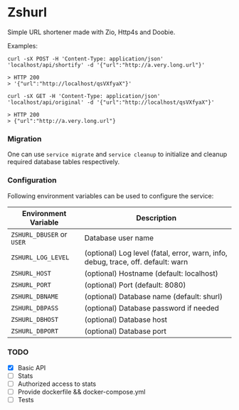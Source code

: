 # Zshurl

Simple URL shortener made with Zio, Http4s and Doobie.

Examples:

```
curl -sX POST -H 'Content-Type: application/json' 'localhost/api/shortify' -d '{"url":"http://a.very.long.url"}'

> HTTP 200
> '{"url":"http://localhost/qsVXfyaX"}'
```

```
curl -sX GET -H 'Content-Type: application/json' 'localhost/api/original' -d '{"url":"http://localhost/qsVXfyaX"}'

> HTTP 200
> {"url":"http://a.very.long.url"}
```

### Migration

One can use `service migrate` and `service cleanup` to initialize and cleanup required database tables respectively.

### Configuration

Following environment variables can be used to configure the service:

| Environment Variable | Description |
|-----|------|
| `ZSHURL_DBUSER` or `USER` | Database user name |
| `ZSHURL_LOG_LEVEL` | (optional) Log level (fatal, error, warn, info, debug, trace, off. default: warn |
| `ZSHURL_HOST` | (optional) Hostname (default: localhost) |
| `ZSHURL_PORT` | (optional) Port (default: 8080) |
| `ZSHURL_DBNAME` | (optional) Database name (default: shurl) |
| `ZSHURL_DBPASS` | (optional) Database password if needed |
| `ZSHURL_DBHOST` | (optional) Database host |
| `ZSHURL_DBPORT` | (optional) Database port |

### TODO
- [x] Basic API
- [ ] Stats
- [ ] Authorized access to stats
- [ ] Provide dockerfile && docker-compose.yml
- [ ] Tests
